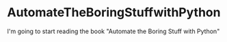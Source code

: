 # AutomateTheBoringStuffwithPython
I'm going to start reading the book "Automate the Boring Stuff with Python" 
